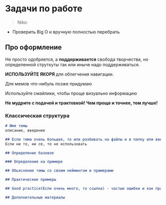 # Задачи по работе

> Niko:
- Проверить Big O и вручную полностью перебрать



## Про оформление
Не просто одобряется, а **поддерживается** свобода творчества,
но определенной струткуты так или иныче надо поддерживаться.

**ИСПОЛЬЗУЙТЕ ЯКОРЯ** для облегчения навигации.

Для мемов что-нибуль позже придумаю

Используйте смайлики, чтобы проще визуально информацию

**Не мудрите с подачей и трактовкой! Чем проще и точнее, тем лучше!**

### Классическая структура
```markdown
# Имя темы
описание, введение

## Если тема очень большая, то или разбивать на файлы и в папку или ввести оглавление
Если ни то, ни се, то не использовать

## Определение базовое

### Определение на примере

## Обьяснение темы со своим неймингом и примерами

## Практические примеры

## Good practice(Если очень много, то ссылка) - частые ошибки и как правильно

## Дополнительные материалы
```
